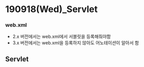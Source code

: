 # 190918(Wed)\_Servlet

### web.xml

- 2.x 버전에서는 web.xml에서 서블릿을 등록해줘야함
- 3.x 버전에서는 web.xml을 등록하지 않아도 어노테이션이 알아서 함



## Servlet



